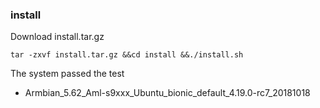 ### install
Download install.tar.gz 
```
tar -zxvf install.tar.gz &&cd install &&./install.sh
```

The system passed the test
- Armbian_5.62_Aml-s9xxx_Ubuntu_bionic_default_4.19.0-rc7_20181018
